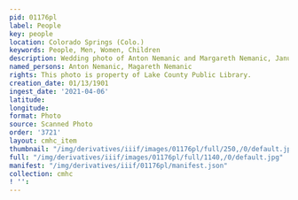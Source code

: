 ```yaml
---
pid: 01176pl
label: People
key: people
location: Colorado Springs (Colo.)
keywords: People, Men, Women, Children
description: Wedding photo of Anton Nemanic and Margareth Nemanic, January 13, 1901
named_persons: Anton Nemanic, Magareth Nemanic
rights: This photo is property of Lake County Public Library.
creation_date: 01/13/1901
ingest_date: '2021-04-06'
latitude: 
longitude: 
format: Photo
source: Scanned Photo
order: '3721'
layout: cmhc_item
thumbnail: "/img/derivatives/iiif/images/01176pl/full/250,/0/default.jpg"
full: "/img/derivatives/iiif/images/01176pl/full/1140,/0/default.jpg"
manifest: "/img/derivatives/iiif/01176pl/manifest.json"
collection: cmhc
! '': 
---
```

